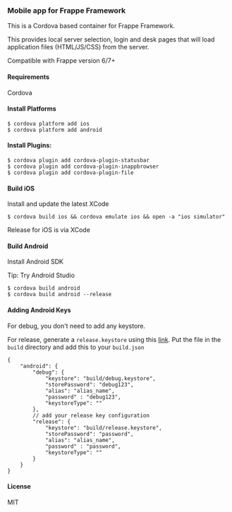 ### Mobile app for Frappe Framework

This is a Cordova based container for Frappe Framework.

This provides local server selection, login and desk pages that will load application files (HTML/JS/CSS) from the server.

Compatible with Frappe version 6/7+

#### Requirements

Cordova

#### Install Platforms

```
$ cordova platform add ios
$ cordova platform add android
```

#### Install Plugins:

```
$ cordova plugin add cordova-plugin-statusbar
$ cordova plugin add cordova-plugin-inappbrowser
$ cordova plugin add cordova-plugin-file
```

#### Build iOS

Install and update the latest XCode

```
$ cordova build ios && cordova emulate ios && open -a "ios simulator"
```

Release for iOS is via XCode

#### Build Android

Install Android SDK

Tip: Try Android Studio

```
$ cordova build android
$ cordova build android --release
```

#### Adding Android Keys

For debug, you don't need to add any keystore.

For release, generate a `release.keystore` using this [link](https://developer.android.com/studio/publish/app-signing.html). Put the file in the `build` directory and add this to your `build.json`
```
{
    "android": {
        "debug": {
            "keystore": "build/debug.keystore",
            "storePassword": "debug123",
            "alias": "alias_name",
            "password" : "debug123",
            "keystoreType": ""
        },
        // add your release key configuration
        "release": {
            "keystore": "build/release.keystore",
            "storePassword": "password",
            "alias": "alias_name",
            "password" : "password",
            "keystoreType": ""
        }
    }
}
```

#### License

MIT
